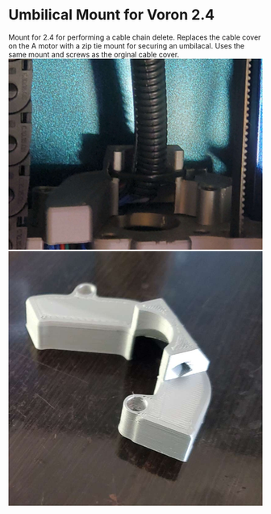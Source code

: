# Umbilical Mount for Voron 2.4 

Mount for 2.4 for performing a cable chain delete. Replaces the cable cover on the A motor with a zip tie mount for securing an umbilacal. Uses the same mount and screws as the orginal cable cover. 
![mounted](./Umbilical_Mount_ex.jpg)
![Part](./Umbilical_part.jpg)

